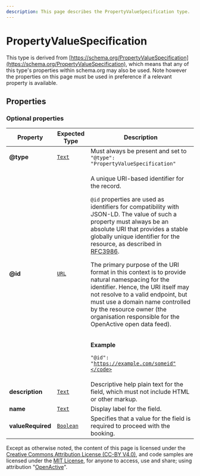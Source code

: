 ```yaml
---
description: This page describes the PropertyValueSpecification type.
---
```


# PropertyValueSpecification

This type is derived from [https://schema.org/PropertyValueSpecification](https://schema.org/PropertyValueSpecification), which means that any of this type's properties within schema.org may also be used. Note however the properties on this page must be used in preference if a relevant property is available.

## **Properties**

### **Optional properties**

| Property          | Expected Type                           | Description                                                                                                                                                                                                                                                                                                                                                                                                                                                                                                                                                                                                                                                                                                                                                    |
| ----------------- | --------------------------------------- | -------------------------------------------------------------------------------------------------------------------------------------------------------------------------------------------------------------------------------------------------------------------------------------------------------------------------------------------------------------------------------------------------------------------------------------------------------------------------------------------------------------------------------------------------------------------------------------------------------------------------------------------------------------------------------------------------------------------------------------------------------------- |
| **@type**         | [`Text`](https://schema.org/Text)       | Must always be present and set to `"@type": "PropertyValueSpecification"`                                                                                                                                                                                                                                                                                                                                                                                                                                                                                                                                                                                                                                                                                      |
| **@id**           | [`URL`](https://schema.org/URL)         | <p>A unique URI-based identifier for the record.</p><p><code>@id</code> properties are used as identifiers for compatibility with JSON-LD. The value of such a property must always be an absolute URI that provides a stable globally unique identifier for the resource, as described in <a href="https://tools.ietf.org/html/rfc3986">RFC3986</a>.</p><p>The primary purpose of the URI format in this context is to provide natural namespacing for the identifier. Hence, the URI itself may not resolve to a valid endpoint, but must use a domain name controlled by the resource owner (the organisation responsible for the OpenActive open data feed).</p><p><br><strong>Example</strong></p><p><code>"@id": "https://example.com/someid"</code></p> |
| **description**   | [`Text`](https://schema.org/Text)       | Descriptive help plain text for the field, which must not include HTML or other markup.                                                                                                                                                                                                                                                                                                                                                                                                                                                                                                                                                                                                                                                                        |
| **name**          | [`Text`](https://schema.org/Text)       | Display label for the field.                                                                                                                                                                                                                                                                                                                                                                                                                                                                                                                                                                                                                                                                                                                                   |
| **valueRequired** | [`Boolean`](https://schema.org/Boolean) | Specifies that a value for the field is required to proceed with the booking.                                                                                                                                                                                                                                                                                                                                                                                                                                                                                                                                                                                                                                                                                  |

Except as otherwise noted, the content of this page is licensed under the [Creative Commons Attribution License (CC-BY V4.0)](https://creativecommons.org/licenses/by/4.0/), and code samples are licensed under the [MIT License](https://opensource.org/licenses/MIT), for anyone to access, use and share; using attribution "[OpenActive](https://www.openactive.io/)".
